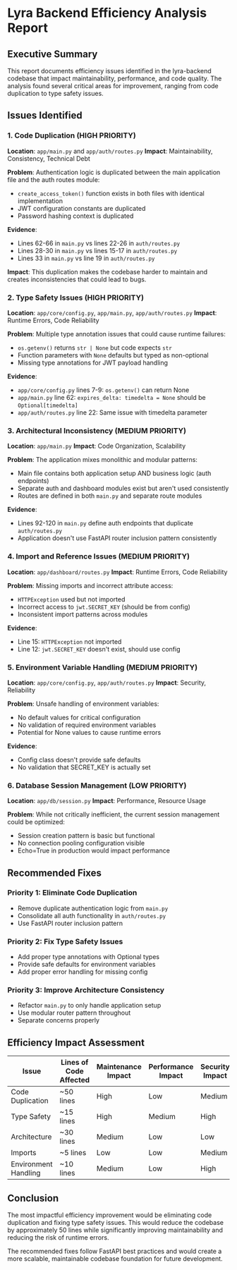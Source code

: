 # Lyra Backend Efficiency Analysis Report

## Executive Summary

This report documents efficiency issues identified in the lyra-backend codebase that impact maintainability, performance, and code quality. The analysis found several critical areas for improvement, ranging from code duplication to type safety issues.

## Issues Identified

### 1. Code Duplication (HIGH PRIORITY)
**Location**: `app/main.py` and `app/auth/routes.py`
**Impact**: Maintainability, Consistency, Technical Debt

**Problem**: Authentication logic is duplicated between the main application file and the auth routes module:
- `create_access_token()` function exists in both files with identical implementation
- JWT configuration constants are duplicated
- Password hashing context is duplicated

**Evidence**:
- Lines 62-66 in `main.py` vs lines 22-26 in `auth/routes.py`
- Lines 28-30 in `main.py` vs lines 15-17 in `auth/routes.py`
- Lines 33 in `main.py` vs line 19 in `auth/routes.py`

**Impact**: This duplication makes the codebase harder to maintain and creates inconsistencies that could lead to bugs.

### 2. Type Safety Issues (HIGH PRIORITY)
**Location**: `app/core/config.py`, `app/main.py`, `app/auth/routes.py`
**Impact**: Runtime Errors, Code Reliability

**Problem**: Multiple type annotation issues that could cause runtime failures:
- `os.getenv()` returns `str | None` but code expects `str`
- Function parameters with `None` defaults but typed as non-optional
- Missing type annotations for JWT payload handling

**Evidence**:
- `app/core/config.py` lines 7-9: `os.getenv()` can return None
- `app/main.py` line 62: `expires_delta: timedelta = None` should be `Optional[timedelta]`
- `app/auth/routes.py` line 22: Same issue with timedelta parameter

### 3. Architectural Inconsistency (MEDIUM PRIORITY)
**Location**: `app/main.py`
**Impact**: Code Organization, Scalability

**Problem**: The application mixes monolithic and modular patterns:
- Main file contains both application setup AND business logic (auth endpoints)
- Separate auth and dashboard modules exist but aren't used consistently
- Routes are defined in both `main.py` and separate route modules

**Evidence**:
- Lines 92-120 in `main.py` define auth endpoints that duplicate `auth/routes.py`
- Application doesn't use FastAPI router inclusion pattern consistently

### 4. Import and Reference Issues (MEDIUM PRIORITY)
**Location**: `app/dashboard/routes.py`
**Impact**: Runtime Errors, Code Reliability

**Problem**: Missing imports and incorrect attribute access:
- `HTTPException` used but not imported
- Incorrect access to `jwt.SECRET_KEY` (should be from config)
- Inconsistent import patterns across modules

**Evidence**:
- Line 15: `HTTPException` not imported
- Line 12: `jwt.SECRET_KEY` doesn't exist, should use config

### 5. Environment Variable Handling (MEDIUM PRIORITY)
**Location**: `app/core/config.py`, `app/auth/routes.py`
**Impact**: Security, Reliability

**Problem**: Unsafe handling of environment variables:
- No default values for critical configuration
- No validation of required environment variables
- Potential for None values to cause runtime errors

**Evidence**:
- Config class doesn't provide safe defaults
- No validation that SECRET_KEY is actually set

### 6. Database Session Management (LOW PRIORITY)
**Location**: `app/db/session.py`
**Impact**: Performance, Resource Usage

**Problem**: While not critically inefficient, the current session management could be optimized:
- Session creation pattern is basic but functional
- No connection pooling configuration visible
- Echo=True in production would impact performance

## Recommended Fixes

### Priority 1: Eliminate Code Duplication
- Remove duplicate authentication logic from `main.py`
- Consolidate all auth functionality in `auth/routes.py`
- Use FastAPI router inclusion pattern

### Priority 2: Fix Type Safety Issues
- Add proper type annotations with Optional types
- Provide safe defaults for environment variables
- Add proper error handling for missing config

### Priority 3: Improve Architecture Consistency
- Refactor `main.py` to only handle application setup
- Use modular router pattern throughout
- Separate concerns properly

## Efficiency Impact Assessment

| Issue | Lines of Code Affected | Maintenance Impact | Performance Impact | Security Impact |
|-------|----------------------|-------------------|-------------------|-----------------|
| Code Duplication | ~50 lines | High | Low | Medium |
| Type Safety | ~15 lines | High | Medium | High |
| Architecture | ~30 lines | Medium | Low | Low |
| Imports | ~5 lines | Low | Low | Medium |
| Environment Handling | ~10 lines | Medium | Low | High |

## Conclusion

The most impactful efficiency improvement would be eliminating code duplication and fixing type safety issues. This would reduce the codebase by approximately 50 lines while significantly improving maintainability and reducing the risk of runtime errors.

The recommended fixes follow FastAPI best practices and would create a more scalable, maintainable codebase foundation for future development.
